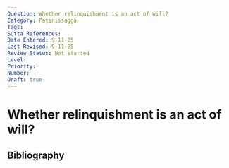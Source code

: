```yaml
---
Question: Whether relinquishment is an act of will?
Category: Paṭinissagga
Tags: 
Sutta References: 
Date Entered: 9-11-25
Last Revised: 9-11-25
Review Status: Not started
Level: 
Priority: 
Number: 
Draft: true
---
```


# Whether relinquishment is an act of will?

## Bibliography

<!-- 

Notes:



-->